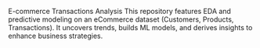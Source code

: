 E-commerce Transactions Analysis
This repository features EDA and predictive modeling on an eCommerce dataset (Customers, Products, Transactions). It uncovers trends, builds ML models, and derives insights to enhance business strategies.







